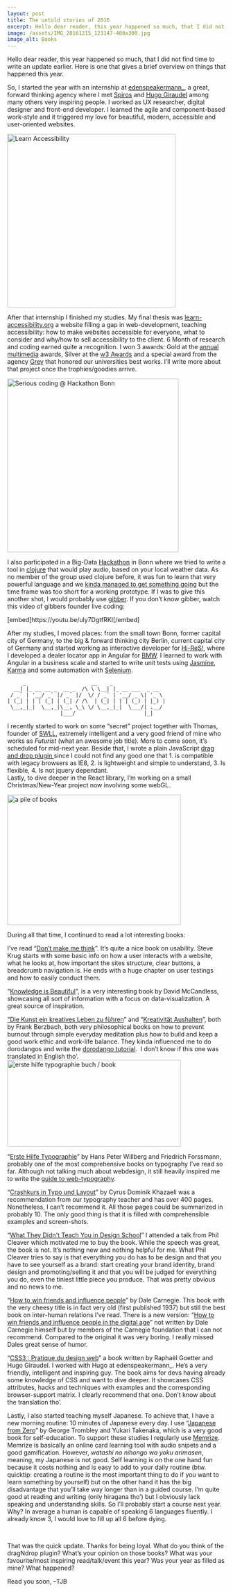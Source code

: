 ```yaml
---
layout: post
title: The untold stories of 2016
excerpt: Hello dear reader, this year happened so much, that I did not find…
image: /assets/IMG_20161215_123147-400x300.jpg
image_alt: Books
---
```


<p>Hello dear reader, this year happened so much, that I did not find time to write an update earlier. Here is one that gives a brief overview on things that happened this year.</p>
<p>So, I started the year with an internship at <a href="https://www.edenspiekermann.com/">edenspeakermann_</a>, a great, forward thinking agency where I met <a href="https://twitter.com/martzoukos">Spiros</a> and <a href="http://hugogiraudel.com/">Hugo Giraudel</a> among many others very inspiring people. I worked as UX researcher, digital designer and front-end developer. I learned the agile and component-based work-style and it triggered my love for beautiful, modern, accessible and user-oriented websites.</p>
<p><a href="http://www.learn-accessibility.org/"><img class="aligncenter wp-image-2898 size-medium" src="{{ site.baseurl }}/assets/687474703a2f2f692e696d6775722e636f6d2f314f57707341552e706e67-388x400.png" alt="Learn Accessibility" width="388" height="400" /></a></p>
<p>After that internship I finished my studies. My final thesis was <a href="http://www.learn-accessibility.org/">learn-accessibility.org</a> a website filling a gap in web-development, teaching accessibility: how to make websites accessible for everyone, what to consider and why/how to sell accessibility to the client. 6 Month of research and coding earned quite a recognition. I won 3 awards: Gold at the <a href="http://www.annual-multimedia.de/">annual multimedia</a> awards, Silver at the <a href="http://www.w3award.com/">w3 Awards</a> and a special award from the agency <a href="http://grey.com/germany">Grey</a> that honored our universities best works. I’ll write more about that project once the trophies/goodies arrive.</p>
<p><img class="aligncenter wp-image-2897 size-medium" src="{{ site.baseurl }}/assets/Screen-Shot-2016-12-15-at-12.22.01-395x400.png" alt="Serious coding @ Hackathon Bonn" width="395" height="400" /></p>
<p>I also participated in a Big-Data <a href="https://en.wikipedia.org/wiki/Hackathon">Hackathon</a> in Bonn where we tried to write a tool in <a href="http://clojure.org/">clojure</a> that would play audio, based on your local weather data. As no member of the group used clojure before, it was fun to learn that very powerful language and we <a href="https://github.com/ThibaultJanBeyer/cloudify">kinda managed to get something going</a> but the time frame was too short for a working prototype. If I was to give this another shot, I would probably use <a href="http://gibber.mat.ucsb.edu/">gibber</a>. If you don’t know gibber, watch this video of gibbers founder live coding:</p>
<p>[embed]https://youtu.be/uly7DgtfRKI[/embed]</p>
<p>After my studies, I moved places: from the small town Bonn, former capital city of Germany, to the big &amp; forward thinking city Berlin, current capital city of Germany and started working as interactive developer for <a href="http://hi-res.de/de/">Hi-ReS!</a>, where I developed a dealer locator app in Angular for <a href="https://www.bmwgroup.com/en.html">BMW</a>. I learned to work with Angular in a business scale and started to write unit tests using <a href="https://jasmine.github.io/">Jasmine</a>, <a href="http://karma-runner.github.io/1.0/index.html">Karma</a> and some automation with <a href="http://webdriver.io/">Selenium</a>.</p>
<pre lang="text"><code>     _                     __    _
  __| |_ __ __ _  __ _  /\ \ \__| |_ __ ___  _ __
 / _` | '__/ _` |/ _` |/  \/ / _` | '__/ _ \| '_ \
| (_| | | | (_| | (_| / /\  | (_| | | | (_) | |_) |
 \__,_|_|  \__,_|\__, \_\ \/ \__,_|_|  \___/| .__/
                 |___/                      |_|
</code></pre>
<p>I recently started to work on some “secret” project together with Thomas, founder of <a href="http://swll.webflow.io/">SWLL</a>, extremely intelligent and a very good friend of mine who works as <em>Futurist</em> (what an awesome job title). More to come soon, it’s scheduled for mid-next year. Beside that, I wrote a plain JavaScript <a href="https://github.com/ThibaultJanBeyer/dragNdrop/">drag and drop plugin </a>since I could not find any good one that 1. is compatible with legacy browsers as IE8, 2. is lightweight and simple to understand, 3. Is flexible, 4. Is not jquery dependant.<br />
Lastly, to dive deeper in the React library, I’m working on a small Christmas/New-Year project now involving some webGL.</p>
<p><img class="aligncenter size-medium wp-image-2899" src="{{ site.baseurl }}/assets/IMG_20161215_123147-400x300.jpg" alt="a pile of books" width="400" height="300" /></p>
<p>During all that time, I continued to read a lot interesting books:</p>
<p>I’ve read “<a href="https://www.amazon.de/gp/product/0321965515/ref=as_li_tl?ie=UTF8&amp;camp=1638&amp;creative=6742&amp;creativeASIN=0321965515&amp;linkCode=as2&amp;tag=httpthibaulco-21">Don’t make me think</a>”. It’s quite a nice book on usability. Steve Krug starts with some basic info on how a user interacts with a website, what he looks at, how important the sites structure, clear buttons, a breadcrumb navigation is. He ends with a huge chapter on user testings and how to easily conduct them.</p>
<p>“<a href="https://www.amazon.de/gp/product/0007427921/ref=as_li_qf_sp_asin_il_tl?ie=UTF8&amp;camp=1638&amp;creative=6742&amp;creativeASIN=0007427921&amp;linkCode=as2&amp;tag=httpthibaulco-21">Knowledge is Beautiful</a>”, is a very interesting book by David McCandless, showcasing all sort of information with a focus on data-visualization. A great source of inspiration.</p>
<p><a href="https://www.amazon.de/gp/product/3874398293/ref=as_li_qf_sp_asin_il_tl?ie=UTF8&amp;camp=1638&amp;creative=6742&amp;creativeASIN=3874398293&amp;linkCode=as2&amp;tag=httpthibaulco-21">“Die Kunst ein kreatives Leben zu führen</a>” and “<a href="https://www.amazon.de/gp/product/3874397866/ref=as_li_qf_sp_asin_il_tl?ie=UTF8&amp;camp=1638&amp;creative=6742&amp;creativeASIN=3874397866&amp;linkCode=as2&amp;tag=httpthibaulco-21">Kreativität Aushalten</a>”, both by Frank Berzbach, both very philosophical books on how to prevent burnout through simple everyday meditation plus how to build and keep a good work ethic and work-life balance. They kinda influenced me to do dorodangos and write the <a href="http://blog.thibaultjanbeyer.com/portfolio/how-to-dorodango/">dorodango tutorial</a>.  I don’t know if this one was translated in English tho’.<br />
<img class="alignright size-medium wp-image-2900" src="{{ site.baseurl }}/assets/erste_hilfe_in_typografie5-400x200.jpg" alt="erste hilfe typographie buch / book" width="400" height="200" /></p>
<p>“<a href="https://www.amazon.de/gp/product/3874394743/ref=as_li_qf_sp_asin_il_tl?ie=UTF8&amp;camp=1638&amp;creative=6742&amp;creativeASIN=3874394743&amp;linkCode=as2&amp;tag=httpthibaulco-21">Erste Hilfe Typographie</a>” by Hans Peter Willberg and Friedrich Forssmann, probably one of the most comprehensive books on typography I’ve read so far. Although not talking much about webdesign, it still heavily inspired me to write the <a href="http://blog.thibaultjanbeyer.com/portfolio/quick-guide-to-web-typography/">guide to web-typography</a>.</p>
<p>“<a href="https://www.amazon.de/gp/product/3499612526/ref=as_li_qf_sp_asin_il_tl?ie=UTF8&amp;camp=1638&amp;creative=6742&amp;creativeASIN=3499612526&amp;linkCode=as2&amp;tag=httpthibaulco-21">Crashkurs in Typo und Layout</a>” by Cyrus Dominik Khazaeli was a recommendation from our typography teacher and has over 400 pages. Nonetheless, I can’t recommend it. All those pages could be summarized in probably 10. The only good thing is that it is filled with comprehensible examples and screen-shots.</p>
<p>“<a href="https://www.amazon.de/gp/product/1781571465/ref=as_li_qf_sp_asin_il_tl?ie=UTF8&amp;camp=1638&amp;creative=6742&amp;creativeASIN=1781571465&amp;linkCode=as2&amp;tag=httpthibaulco-21">What They Didn't Teach You in Design School</a>” I attended a talk from Phil Cleaver which motivated me to buy the book. While the speech was great, the book is not. It’s nothing new and nothing helpful for me. What Phil Cleaver tries to say is that everything you do has to be design and that you have to see yourself as a brand: start creating your brand identity, brand design and promoting/selling it and that you will be judged for everything you do, even the tiniest little piece you produce. That was pretty obvious and no news to me.</p>
<p>“<a href="https://www.amazon.de/gp/product/1439199191/ref=as_li_qf_sp_asin_il_tl?ie=UTF8&amp;camp=1638&amp;creative=6742&amp;creativeASIN=1439199191&amp;linkCode=as2&amp;tag=httpthibaulco-21">How to win friends and influence people</a>” by Dale Carnegie. This book with the very cheesy title is in fact very old (first published 1937) but still the best book on inter-human relations I’ve read. There is a new version: “<a href="https://www.amazon.de/gp/product/1451612591/ref=as_li_qf_sp_asin_il_tl?ie=UTF8&amp;camp=1638&amp;creative=6742&amp;creativeASIN=1451612591&amp;linkCode=as2&amp;tag=httpthibaulco-21">How to win friends and influence people in the digital age</a>” not written by Dale Carnegie himself but by members of the Carnegie foundation that I can not recommend. Compared to the original it was very boring. I really missed Dales great sense of humor.</p>
<p>“<a href="https://www.amazon.de/gp/product/2212140231/ref=as_li_qf_sp_asin_il_tl?ie=UTF8&amp;camp=1638&amp;creative=6742&amp;creativeASIN=2212140231&amp;linkCode=as2&amp;tag=httpthibaulco-21">CSS3 : Pratique du design web</a>” a book written by Raphaël Goetter and Hugo Giraudel. I worked with Hugo at edenspeakermann_. He’s a very friendly, intelligent and inspiring guy. The book aims for devs having already some knowledge of CSS and want to dive deeper. It showcases CSS attributes, hacks and techniques with examples and the corresponding browser-support matrix. I clearly recommend that one. Don’t know about the translation tho’.</p>
<p>Lastly, I also started teaching myself Japanese. To achieve that, I have a new morning routine: 10 minutes of Japanese every day. I use “<a href="https://www.amazon.de/gp/product/0976998122/ref=as_li_qf_sp_asin_il_tl?ie=UTF8&amp;camp=1638&amp;creative=6742&amp;creativeASIN=0976998122&amp;linkCode=as2&amp;tag=httpthibaulco-21">Japanese from Zero</a>” by George Trombley and Yukari Takenaka, which is a very good book for self-education. To support these studies I regularly use <a href="https://www.memrise.com/">Memrize</a>. Memrize is basically an online card learning tool with audio snipets and a good gamification. However, <em>watashi no nihongo wa yoku arimasen</em>, meaning, my Japanese is not good. Self learning is on the one hand fun because it costs nothing and is easy to add to your daily routine (btw. quicktip: creating a routine is the most important thing to do if you want to learn something by yourself) but on the other hand it has the big disadvantage that you’ll take way longer than in a guided course. I’m quite good at reading and writing (only hiragana tho’) but I obviously lack speaking and understanding skills. So I’ll probably start a course next year.<br />
Why? In average a human is capable of speaking 6 languages fluently. I already know 3, I would love to fill up all 6 before dying.</p>
<p>&nbsp;</p>
<p>That was the quick update. Thanks for being loyal. What do you think of the dragNdrop plugin? What’s your opinion on those books? What was your favourite/most inspiring read/talk/event this year? Was your year as filled as mine? What happened?</p>
<p>Read you soon, –TJB</p>
<p><span style="border-radius: 2px; text-indent: 20px; width: auto; padding: 0px 4px 0px 0px; text-align: center; font: bold 11px/20px 'Helvetica Neue',Helvetica,sans-serif; color: #ffffff; background: #bd081c  no-repeat scroll 3px 50% / 14px 14px; position: absolute; opacity: 1; z-index: 8675309; display: none; cursor: pointer; top: 3263px; left: 429px;">Save</span></p>
